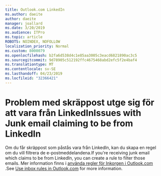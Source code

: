 ```yaml
---
title: Outlook.com LinkedIn
ms.author: daeite
author: daeite
manager: joallard
ms.date: 3/20/2019
ms.audience: ITPro
ms.topic: article
ROBOTS: NOINDEX, NOFOLLOW
localization_priority: Normal
ms.custom: 8000079
ms.openlocfilehash: b2fa6d538d4c1e85aa3005c3eacd6821890ac3c5
ms.sourcegitcommit: 9d78905c512192ffc4675468abd2efc5f2e4baf4
ms.translationtype: MT
ms.contentlocale: sv-SE
ms.lasthandoff: 04/23/2019
ms.locfileid: "32366421"
---
```

# <a name="issues-with-junk-email-claiming-to-be-from-linkedin"></a><span data-ttu-id="dd7c7-102">Problem med skräppost utge sig för att vara från LinkedIn</span><span class="sxs-lookup"><span data-stu-id="dd7c7-102">Issues with Junk email claiming to be from LinkedIn</span></span>

<span data-ttu-id="dd7c7-103">Om du får skräppost som påstås vara från LinkedIn, kan du skapa en regel om du vill filtrera de e-postmeddelandena.</span><span class="sxs-lookup"><span data-stu-id="dd7c7-103">If you're receiving junk email which claims to be from LinkedIn, you can create a rule to filter those emails.</span></span>
<span data-ttu-id="dd7c7-104">Mer information finns i [använda regler för Inkorgen i Outlook.com](https://aka.ms/OutlookComInboxRules) .</span><span class="sxs-lookup"><span data-stu-id="dd7c7-104">See [Use inbox rules in Outlook.com](https://aka.ms/OutlookComInboxRules) for more information.</span></span>


